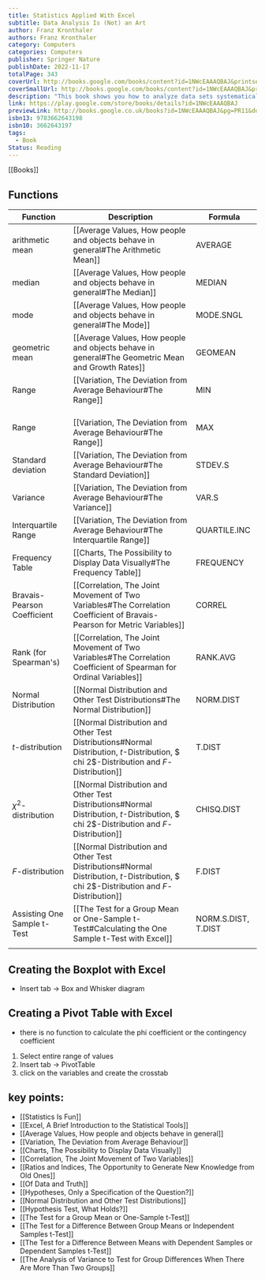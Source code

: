 ```yaml
---
title: Statistics Applied With Excel
subtitle: Data Analysis Is (Not) an Art
author: Franz Kronthaler
authors: Franz Kronthaler
category: Computers
categories: Computers
publisher: Springer Nature
publishDate: 2022-11-17
totalPage: 343
coverUrl: http://books.google.com/books/content?id=1NWcEAAAQBAJ&printsec=frontcover&img=1&zoom=1&edge=curl&source=gbs_api
coverSmallUrl: http://books.google.com/books/content?id=1NWcEAAAQBAJ&printsec=frontcover&img=1&zoom=5&edge=curl&source=gbs_api
description: "This book shows you how to analyze data sets systematically and to use Excel 2019 to extract information from data almost effortlessly. Both are (not) an art! The statistical methods are presented and discussed using a single data set. This makes it clear how the methods build on each other and gradually more and more information can be extracted from the data. The Excel functions used are explained in detail - the procedure can be easily transferred to other data sets. Various didactic elements facilitate orientation and working with the book: At the checkpoints, the most important aspects from each chapter are briefly summarized. In the freak knowledge section, more advanced aspects are addressed to whet the appetite for more. All examples are calculated with hand and Excel. Numerous applications and solutions as well as further data sets are available on the author's internet platform. This book is a translation of the original German 2nd edition Statistik angewandt mit Excel by Franz Kronthaler, published by Springer-Verlag GmbH Germany, part of Springer Nature in 2021. The translation was done with the help of artificial intelligence (machine translation by the service DeepL.com). A subsequent human revision was done primarily in terms of content, so that the book will read stylistically differently from a conventional translation. Springer Nature works continuously to further the development of tools for the production of books and on the related technologies to support the authors."
link: https://play.google.com/store/books/details?id=1NWcEAAAQBAJ
previewLink: http://books.google.co.uk/books?id=1NWcEAAAQBAJ&pg=PR11&dq=statistics+applied+with+excel&hl=&as_pt=BOOKS&cd=1&source=gbs_api
isbn13: 9783662643198
isbn10: 3662643197
tags:
  - Book
Status: Reading
---
```

[[Books]]
## Functions
| Function                    | Description                                                                                                                            | Formula             |
| --------------------------- | -------------------------------------------------------------------------------------------------------------------------------------- | ------------------- |
| arithmetic mean             | [[Average Values, How people and objects behave in general#The Arithmetic Mean]]                                                       | AVERAGE             |
| median                      | [[Average Values, How people and objects behave in general#The Median]]                                                                | MEDIAN              |
| mode                        | [[Average Values, How people and objects behave in general#The Mode]]                                                                  | MODE.SNGL           |
| geometric mean              | [[Average Values, How people and objects behave in general#The Geometric Mean and Growth Rates]]                                       | GEOMEAN             |
| Range                       | [[Variation, The Deviation from Average Behaviour#The Range]]                                                                          | MIN                 |
| Range                       | <br>[[Variation, The Deviation from Average Behaviour#The Range]]                                                                      | MAX                 |
| Standard deviation          | [[Variation, The Deviation from Average Behaviour#The Standard Deviation]]                                                             | STDEV.S             |
| Variance                    | [[Variation, The Deviation from Average Behaviour#The Variance]]                                                                       | VAR.S               |
| Interquartile Range         | [[Variation, The Deviation from Average Behaviour#The Interquartile Range]]                                                            | QUARTILE.INC        |
| Frequency Table             | [[Charts, The Possibility to Display Data Visually#The Frequency Table]]                                                               | FREQUENCY           |
| Bravais-Pearson Coefficient | [[Correlation, The Joint Movement of Two Variables#The Correlation Coefficient of Bravais-Pearson for Metric Variables]]               | CORREL              |
| Rank (for Spearman's)       | [[Correlation, The Joint Movement of Two Variables#The Correlation Coefficient of Spearman for Ordinal Variables]]                     | RANK.AVG            |
| Normal Distribution         | [[Normal Distribution and Other Test Distributions#The Normal Distribution]]                                                           | NORM.DIST           |
| $t$-distribution            | [[Normal Distribution and Other Test Distributions#Normal Distribution, $t$-Distribution, $ chi 2$-Distribution and $F$-Distribution]] | T.DIST              |
| $\chi ^2$-distribution      | [[Normal Distribution and Other Test Distributions#Normal Distribution, $t$-Distribution, $ chi 2$-Distribution and $F$-Distribution]] | CHISQ.DIST          |
| $F$-distribution            | [[Normal Distribution and Other Test Distributions#Normal Distribution, $t$-Distribution, $ chi 2$-Distribution and $F$-Distribution]] | F.DIST              |
| Assisting One Sample t-Test | [[The Test for a Group Mean or One-Sample t-Test#Calculating the One Sample t-Test with Excel]]                                        | NORM.S.DIST, T.DIST |
|                             |                                                                                                                                        |                     |
## Creating the Boxplot with Excel
- Insert tab $\rightarrow$ Box and Whisker diagram
## Creating a Pivot Table with Excel
- there is no function to calculate the phi coefficient or the contingency coefficient
1. Select entire range of values
2. Insert tab $\rightarrow$ PivotTable
3. click on the variables and create the crosstab
## key points:
- [[Statistics Is Fun]]
- [[Excel, A Brief Introduction to the Statistical Tools]]
- [[Average Values, How people and objects behave in general]]
- [[Variation, The Deviation from Average Behaviour]]
- [[Charts, The Possibility to Display Data Visually]]
- [[Correlation, The Joint Movement of Two Variables]]
- [[Ratios and Indices, The Opportunity to Generate New Knowledge from Old Ones]]
- [[Of Data and Truth]]
- [[Hypotheses, Only a Specification of the Question?]]
- [[Normal Distribution and Other Test Distributions]]
- [[Hypothesis Test, What Holds?]]
- [[The Test for a Group Mean or One-Sample t-Test]]
- [[The Test for a Difference Between Group Means or Independent Samples t-Test]]
- [[The Test for a Difference Between Means with Dependent Samples or Dependent Samples t-Test]]
- [[The Analysis of Variance to Test for Group Differences When There Are More Than Two Groups]]